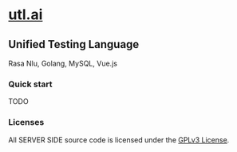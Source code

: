 # [utl.ai](http://utl.ai)

## Unified Testing Language

Rasa Nlu, Golang, MySQL, Vue.js

### Quick start
TODO

### Licenses
All SERVER SIDE source code is licensed under the [GPLv3 License](LICENSE).

